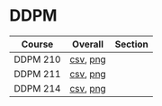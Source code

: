 # DDPM

| Course | Overall | Section |
| ------ | ------- | ------- |
| DDPM 210 | [csv](https://github.com/UCSD-Historical-Enrollment-Data/2024Spring/blob/main/overall/DDPM%20210.csv), [png](https://raw.githubusercontent.com/UCSD-Historical-Enrollment-Data/2024Spring/main/plot_overall/DDPM%20210.png) |  |
| DDPM 211 | [csv](https://github.com/UCSD-Historical-Enrollment-Data/2024Spring/blob/main/overall/DDPM%20211.csv), [png](https://raw.githubusercontent.com/UCSD-Historical-Enrollment-Data/2024Spring/main/plot_overall/DDPM%20211.png) |  |
| DDPM 214 | [csv](https://github.com/UCSD-Historical-Enrollment-Data/2024Spring/blob/main/overall/DDPM%20214.csv), [png](https://raw.githubusercontent.com/UCSD-Historical-Enrollment-Data/2024Spring/main/plot_overall/DDPM%20214.png) |  |
